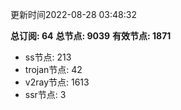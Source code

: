 更新时间2022-08-28 03:48:32

**总订阅: 64**
**总节点: 9039**
**有效节点: 1871**
- ss节点: 213
- trojan节点: 42
- v2ray节点: 1613
- ssr节点: 3
